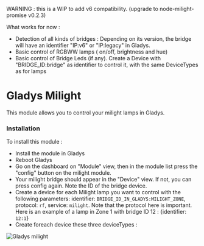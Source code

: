 WARNING : this is a WIP to add v6 compatibility. (upgrade to node-milight-promise v0.2.3)

What works for now :
- Detection of all kinds of bridges : Depending on its version, the bridge will have an identifier "IP:v6" or "IP:legacy" in Gladys.
- Basic control of RGBWW lamps ( on/off, brightness and hue)
- Basic control of Bridge Leds (if any). Create a Device with "BRIDGE_ID:bridge" as identifier to control it, with the same DeviceTypes as for lamps



Gladys Milight
=======================



This module allows you to control your milight lamps in Gladys.

### Installation

To install this module :

- Install the module in Gladys 
- Reboot Gladys 
- Go on the dashboard on "Module" view, then in the module list press the "config" button on the milight module.
- Your milight bridge should appear in the "Device" view. If not, you can press config again. Note the ID of the bridge device.
- Create a device for each Milight lamp you want to control with the following parameters: 
identifier: `BRIDGE_ID_IN_GLADYS:MILIGHT_ZONE`, protocol: `rf`, service: `milight`. Note that the protocol here is important.
Here is an example of a lamp in Zone 1 with bridge ID 12 : {identifier: `12:1`}
- Create foreach device these three deviceTypes :

![Gladys milight](https://developer.gladysproject.com/assets/images/documentation/milight/gladys-milight.jpg)
